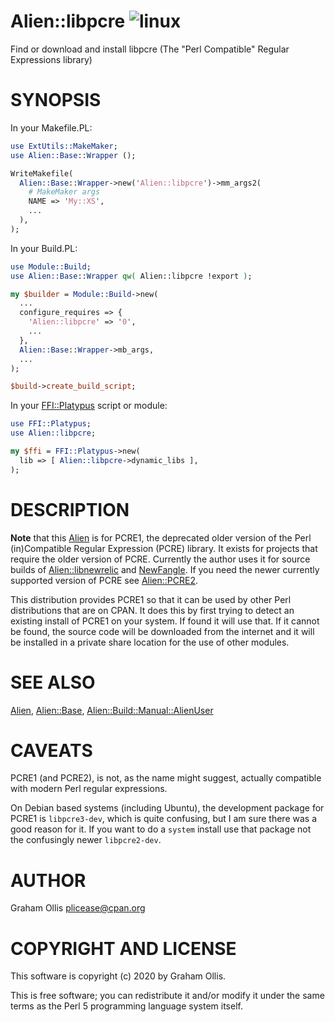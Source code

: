 # Alien::libpcre ![linux](https://github.com/PerlAlien/Alien-libpcre/workflows/linux/badge.svg)

Find or download and install libpcre (The "Perl Compatible" Regular Expressions library)

# SYNOPSIS

In your Makefile.PL:

```perl
use ExtUtils::MakeMaker;
use Alien::Base::Wrapper ();

WriteMakefile(
  Alien::Base::Wrapper->new('Alien::libpcre')->mm_args2(
    # MakeMaker args
    NAME => 'My::XS',
    ...
  ),
);
```

In your Build.PL:

```perl
use Module::Build;
use Alien::Base::Wrapper qw( Alien::libpcre !export );

my $builder = Module::Build->new(
  ...
  configure_requires => {
    'Alien::libpcre' => '0',
    ...
  },
  Alien::Base::Wrapper->mb_args,
  ...
);

$build->create_build_script;
```

In your [FFI::Platypus](https://metacpan.org/pod/FFI::Platypus) script or module:

```perl
use FFI::Platypus;
use Alien::libpcre;

my $ffi = FFI::Platypus->new(
  lib => [ Alien::libpcre->dynamic_libs ],
);
```

# DESCRIPTION

**Note** that this [Alien](https://metacpan.org/pod/Alien) is for PCRE1, the deprecated older version of the
Perl (in)Compatible Regular Expression (PCRE) library.  It exists for projects
that require the older version of PCRE.  Currently the author uses it for
source builds of [Alien::libnewrelic](https://metacpan.org/pod/Alien::libnewrelic) and [NewFangle](https://metacpan.org/pod/NewFangle).  If you need the
newer currently supported version of PCRE see [Alien::PCRE2](https://metacpan.org/pod/Alien::PCRE2).

This distribution provides PCRE1 so that it can be used by other
Perl distributions that are on CPAN.  It does this by first trying to
detect an existing install of PCRE1 on your system.  If found it
will use that.  If it cannot be found, the source code will be downloaded
from the internet and it will be installed in a private share location
for the use of other modules.

# SEE ALSO

[Alien](https://metacpan.org/pod/Alien), [Alien::Base](https://metacpan.org/pod/Alien::Base), [Alien::Build::Manual::AlienUser](https://metacpan.org/pod/Alien::Build::Manual::AlienUser)

# CAVEATS

PCRE1 (and PCRE2), is not, as the name might suggest, actually compatible with modern Perl regular expressions.

On Debian based systems (including Ubuntu), the development package for PCRE1 is `libpcre3-dev`, which
is quite confusing, but I am sure there was a good reason for it.  If you want to do a `system` install
use that package not the confusingly newer `libpcre2-dev`.

# AUTHOR

Graham Ollis <plicease@cpan.org>

# COPYRIGHT AND LICENSE

This software is copyright (c) 2020 by Graham Ollis.

This is free software; you can redistribute it and/or modify it under
the same terms as the Perl 5 programming language system itself.
